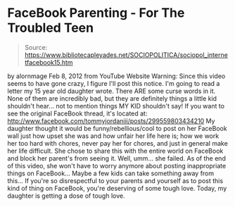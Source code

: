 # FaceBook Parenting - For The Troubled Teen

> Source: https://www.bibliotecapleyades.net/SOCIOPOLITICA/sociopol_internetfacebook15.htm

by
alornmage
Feb 8, 2012
from YouTube Website
Warning: Since this video seems to have gone crazy, I figure I'll post this
notice.
I'm going to read a letter my 15 year old
daughter wrote. There ARE some curse words in it. None of them are
incredibly bad, but they are definitely things a little kid shouldn't
hear... not to mention things MY KID shouldn't say!
If you want to see the original FaceBook thread, it's located at:
http://www.facebook.com/tommyjordaniii/posts/299559803434210
My daughter thought it would be funny/rebellious/cool to post on her
FaceBook wall just how upset she was and how unfair her life here is; how we
work her too hard with chores, never pay her for chores, and just in general
make her life difficult.
She chose to share this with the entire world on FaceBook and block her
parent's from seeing it. Well, umm... she failed. As of the end of this
video, she won't have to worry anymore about posting inappropriate things on
FaceBook...
Maybe a few kids can take something away from this...
If you're so disrespectful to your parents and
yourself as to post this kind of thing on FaceBook, you're deserving of some
tough love. Today, my daughter is getting a dose of tough love.
